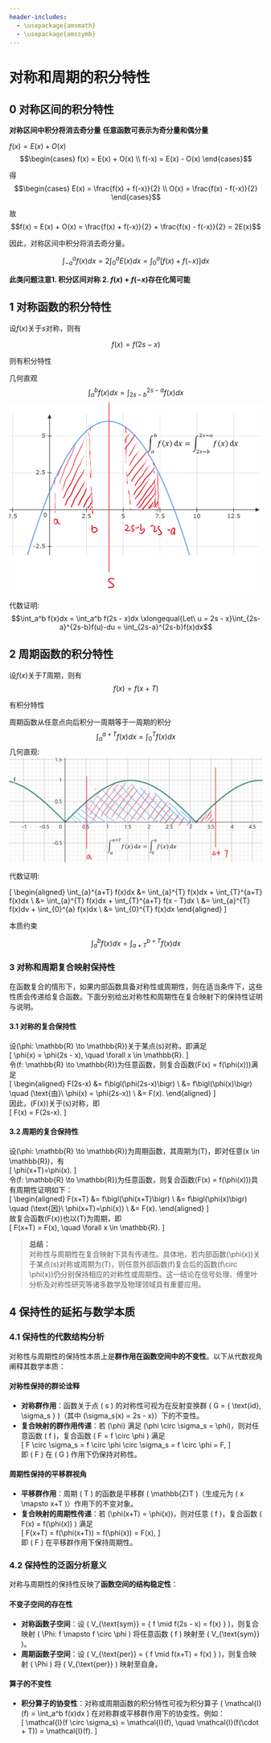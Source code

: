 ```yaml
---
header-includes:
  - \usepackage{amsmath}
  - \usepackage{amssymb}
---
```

# 对称和周期的积分特性

## 0 对称区间的积分特性

**对称区间中积分将消去奇分量**
**任意函数可表示为奇分量和偶分量**

$f(x) = E(x) + O(x)$
$$\begin{cases}
    f(x) = E(x) + O(x) \\
    f(-x) = E(x) - O(x)
\end{cases}$$

得
$$\begin{cases}
    E(x) = \frac{f(x) + f(-x)}{2} \\
    O(x) = \frac{f(x) - f(-x)}{2}
\end{cases}$$

故
$$f(x) = E(x) + O(x) = \frac{f(x) + f(-x)}{2} + \frac{f(x) - f(-x)}{2} = 2E(x)$$

因此，对称区间中积分将消去奇分量。

$$\int_{-a}^{a} f(x)dx = 2\int_0^a E(x)dx = \int_0^a[f(x)+f(-x)]dx$$

**此类问题注意1. 积分区间对称 2. $f(x)+f(-x)$存在化简可能**

## 1 对称函数的积分特性

设$f(x)$关于$s$对称，则有

$$f(x) = f(2s - x)$$

则有积分特性

几何直观
$$\int_a^b f(x)dx = \int_{2s-b}^{2s-a}f(x)dx$$
![几何直观](image.png)

代数证明:
$$\int_a^b f(x)dx = \int_a^b f(2s - x)dx \xlongequal{Let\ u = 2s - x}\int_{2s-a}^{2s-b}f(u)-du = \int_{2s-a}^{2s-b}f(x)dx$$

## 2 周期函数的积分特性

设$f(x)$关于$T$周期，则有
$$f(x) = f(x+T)$$

有积分特性

周期函数从任意点向后积分一周期等于一周期的积分
$$\int_a^{a+T}f(x)dx = \int_0^Tf(x)dx$$
几何直观:
![几何直观](image-1.png)

代数证明:

\[
\begin{aligned}
\int_{a}^{a+T} f(x)dx &= \int_{a}^{T} f(x)dx + \int_{T}^{a+T} f(x)dx \\
&= \int_{a}^{T} f(x)dx + \int_{T}^{a+T} f(x - T)dx \\
&= \int_{a}^{T} f(x)dv + \int_{0}^{a} f(x)dx \\
&= \int_{0}^{T} f(x)dx
\end{aligned}
\]

本质约束

$$\int_a^bf(x)dx = \int_{a+T}^{b+T}f(x)dx$$

### 3 对称和周期复合映射保持性

在函数复合的情形下，如果内部函数具备对称性或周期性，则在适当条件下，这些性质会传递给复合函数。下面分别给出对称性和周期性在复合映射下的保持性证明与说明。

#### 3.1 对称的复合保持性

设\(\phi: \mathbb{R} \to \mathbb{R}\)关于某点\(s\)对称，即满足  
\[
\phi(x) = \phi(2s - x), \quad \forall x \in \mathbb{R}.
\]  
令\(f: \mathbb{R} \to \mathbb{R}\)为任意函数，则复合函数\(F(x) = f(\phi(x))\)满足  
\[
\begin{aligned}
F(2s-x) &= f\bigl(\phi(2s-x)\bigr) \\
        &= f\bigl(\phi(x)\bigr) \quad (\text{由}\ \phi(x) = \phi(2s-x)) \\
        &= F(x).
\end{aligned}
\]  
因此，\(F(x)\)关于\(s\)对称，即  
\[
F(x) = F(2s-x).
\]

#### 3.2 周期的复合保持性

设\(\phi: \mathbb{R} \to \mathbb{R}\)为周期函数，其周期为\(T\)，即对任意\(x \in \mathbb{R}\)，有  
\[
\phi(x+T)=\phi(x).
\]  
令\(f: \mathbb{R} \to \mathbb{R}\)为任意函数，则复合函数\(F(x) = f(\phi(x))\)具有周期性证明如下：  
\[
\begin{aligned}
F(x+T) &= f\bigl(\phi(x+T)\bigr) \\
       &= f\bigl(\phi(x)\bigr) \quad (\text{因}\ \phi(x+T)=\phi(x)) \\
       &= F(x).
\end{aligned}
\]  
故复合函数\(F(x)\)也以\(T\)为周期，即  
\[
F(x+T) = F(x), \quad \forall x \in \mathbb{R}.
\]

> **总结：**  
> 对称性与周期性在复合映射下具有传递性。具体地，若内部函数\(\phi(x)\)关于某点\(s\)对称或周期为\(T\)，则任意外部函数\(f\)复合后的函数\(f\circ \phi(x)\)仍分别保持相应的对称性或周期性。这一结论在信号处理、傅里叶分析及对称性研究等诸多数学及物理领域具有重要应用。


## 4 保持性的延拓与数学本质

### 4.1 保持性的代数结构分析
对称性与周期性的保持性本质上是**群作用在函数空间中的不变性**。以下从代数视角阐释其数学本质：

#### **对称性保持的群论诠释**
- **对称群作用**：函数关于点 \( s \) 的对称性可视为在反射变换群 \( G = \{ \text{id}, \sigma_s \} \)（其中 \(\sigma_s(x) = 2s - x\)）下的不变性。
- **复合映射的群作用传递**：若 \(\phi\) 满足 \(\phi \circ \sigma_s = \phi\)，则对任意函数 \( f \)，复合函数 \( F = f \circ \phi \) 满足  
  \[
  F \circ \sigma_s = f \circ \phi \circ \sigma_s = f \circ \phi = F,
  \]  
  即 \( F \) 在 \( G \) 作用下仍保持对称性。

#### **周期性保持的平移群视角**
- **平移群作用**：周期 \( T \) 的函数是平移群 \( \mathbb{Z}T \)（生成元为 \( x \mapsto x+T \)）作用下的不变对象。
- **复合映射的周期性传递**：若 \(\phi(x+T) = \phi(x)\)，则对任意 \( f \)，复合函数 \( F(x) = f(\phi(x)) \) 满足  
  \[
  F(x+T) = f(\phi(x+T)) = f(\phi(x)) = F(x),
  \]  
  即 \( F \) 在平移群作用下保持周期性。



### 4.2 保持性的泛函分析意义
对称与周期性的保持性反映了**函数空间的结构稳定性**：

#### **不变子空间的存在性**
- **对称函数子空间**：设 \( V_{\text{sym}} = \{ f \mid f(2s - x) = f(x) \} \)，则复合映射 \( \Phi: f \mapsto f \circ \phi \) 将任意函数 \( f \) 映射至 \( V_{\text{sym}} \)。
- **周期函数子空间**：设 \( V_{\text{per}} = \{ f \mid f(x+T) = f(x) \} \)，则复合映射 \( \Phi \) 将 \( V_{\text{per}} \) 映射至自身。

#### **算子的不变性**
- **积分算子的协变性**：对称或周期函数的积分特性可视为积分算子 \( \mathcal{I}(f) = \int_a^b f(x)dx \) 在对称群或平移群作用下的协变性。例如：  
  \[
  \mathcal{I}(f \circ \sigma_s) = \mathcal{I}(f), \quad \mathcal{I}(f(\cdot + T)) = \mathcal{I}(f).
  \]
